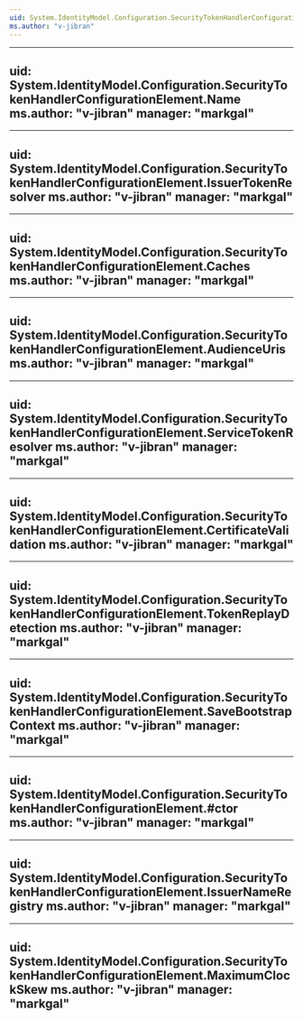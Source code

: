 ```yaml
---
uid: System.IdentityModel.Configuration.SecurityTokenHandlerConfigurationElement
ms.author: "v-jibran"
---
```


---
uid: System.IdentityModel.Configuration.SecurityTokenHandlerConfigurationElement.Name
ms.author: "v-jibran"
manager: "markgal"
---

---
uid: System.IdentityModel.Configuration.SecurityTokenHandlerConfigurationElement.IssuerTokenResolver
ms.author: "v-jibran"
manager: "markgal"
---

---
uid: System.IdentityModel.Configuration.SecurityTokenHandlerConfigurationElement.Caches
ms.author: "v-jibran"
manager: "markgal"
---

---
uid: System.IdentityModel.Configuration.SecurityTokenHandlerConfigurationElement.AudienceUris
ms.author: "v-jibran"
manager: "markgal"
---

---
uid: System.IdentityModel.Configuration.SecurityTokenHandlerConfigurationElement.ServiceTokenResolver
ms.author: "v-jibran"
manager: "markgal"
---

---
uid: System.IdentityModel.Configuration.SecurityTokenHandlerConfigurationElement.CertificateValidation
ms.author: "v-jibran"
manager: "markgal"
---

---
uid: System.IdentityModel.Configuration.SecurityTokenHandlerConfigurationElement.TokenReplayDetection
ms.author: "v-jibran"
manager: "markgal"
---

---
uid: System.IdentityModel.Configuration.SecurityTokenHandlerConfigurationElement.SaveBootstrapContext
ms.author: "v-jibran"
manager: "markgal"
---

---
uid: System.IdentityModel.Configuration.SecurityTokenHandlerConfigurationElement.#ctor
ms.author: "v-jibran"
manager: "markgal"
---

---
uid: System.IdentityModel.Configuration.SecurityTokenHandlerConfigurationElement.IssuerNameRegistry
ms.author: "v-jibran"
manager: "markgal"
---

---
uid: System.IdentityModel.Configuration.SecurityTokenHandlerConfigurationElement.MaximumClockSkew
ms.author: "v-jibran"
manager: "markgal"
---
